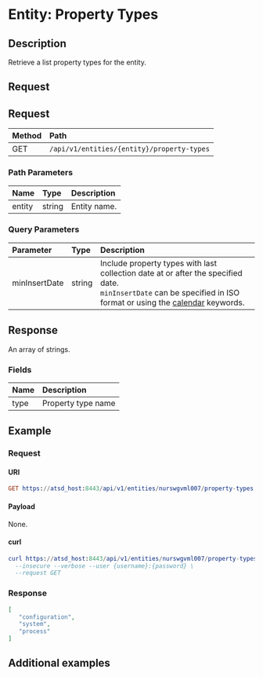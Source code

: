 # Entity: Property Types

## Description

Retrieve a list property types for the entity. 

## Request

## Request

| **Method** | **Path** | 
|:---|:---|
| GET | `/api/v1/entities/{entity}/property-types` |

### Path Parameters 

|**Name**|**Type**|**Description**|
|:---|:---|:---|
| entity |string|Entity name.|

### Query Parameters 

| **Parameter** | **Type** | **Description** |
|:---|:---|:---|
| minInsertDate | string | Include property types with last collection date at or after the specified date. <br>`minInsertDate` can be specified in ISO format or using the [calendar](../../../shared/calendar.md) keywords. |

## Response

An array of strings.

### Fields

| **Name**       | **Description** |
|:---|:---|
| type | Property type name |

## Example

### Request

#### URI

```elm
GET https://atsd_host:8443/api/v1/entities/nurswgvml007/property-types
```

#### Payload

None.

#### curl

```elm
curl https://atsd_host:8443/api/v1/entities/nurswgvml007/property-types \
  --insecure --verbose --user {username}:{password} \
  --request GET
  ```
### Response

```json
[
   "configuration", 
   "system",
   "process"
]
```

## Additional examples
